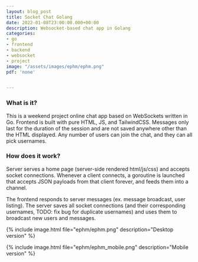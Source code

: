 ```yaml
---
layout: blog_post
title: Socket Chat Golang
date: 2022-01-08T23:00:00.000+00:00
description: Websocket-based chat app in Golang
categories:
- go
- frontend
- backend
- websocket
- project
image: "/assets/images/ephm/ephm.png"
pdf: 'none'


---
```

### What is it?

This is a weekend project online chat app based on WebSockets written in Go. Frontend is built with pure HTML, JS, and TailwindCSS. Messages only last for the duration of the session and are not saved anywhere other than the HTML displayed. Any number of users can join the chat, and they can all pick usernames.

### How does it work?

Server serves a home page (server-side rendered html/js/css) and accepts socket connections. Whenever a client connects, a goroutine is launched that accepts JSON payloads from that client forever, and feeds them into a channel.

The frontend responds to server messages (ex. message broadcast, user listing). The server saves all socket connections (and their corresponding usernames, TODO: fix bug for duplicate usernames) and uses them to broadcast new users and messages.

{% include image.html file="ephm/ephm.png" description="Desktop version" %}

{% include image.html file="ephm/ephm_mobile.png" description="Mobile version" %}